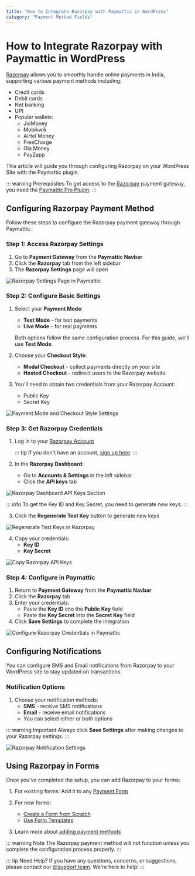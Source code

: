 ```yaml
---
title: "How to Integrate Razorpay with Paymattic in WordPress"
category: "Payment Method Fields"
---
```

# How to Integrate Razorpay with Paymattic in WordPress

[Razorpay](https://razorpay.com/) allows you to smoothly handle online payments in India, supporting various payment methods including:
- Credit cards
- Debit cards
- Net banking
- UPI
- Popular wallets:
  - JioMoney
  - Mobikwik
  - Airtel Money
  - FreeCharge
  - Ola Money
  - PayZapp

This article will guide you through configuring Razorpay on your WordPress Site with the Paymattic plugin.

::: warning Prerequisites
To get access to the [Razorpay](https://razorpay.com/) payment gateway, you need the [Paymattic Pro Plugin](/getting-started-with-paymattic/how-to-install-and-activate-paymattic-in-wordpress).
:::

## Configuring Razorpay Payment Method

Follow these steps to configure the Razorpay payment gateway through Paymattic:

### Step 1: Access Razorpay Settings

1. Go to **Payment Gateway** from the **Paymattic Navbar**
2. Click the **Razorpay** tab from the left sidebar
3. The **Razorpay Settings** page will open

![Razorpay Settings Page in Paymattic](/images/payment-method-fields/how-to-integrate-razorpay-with-paymattic-in-wordpress/Payment-gateway-Razorpay-Razorpay-Settings-scaled.webp)

### Step 2: Configure Basic Settings

1. Select your **Payment Mode**:
   - **Test Mode** - for test payments
   - **Live Mode** - for real payments
   
   Both options follow the same configuration process. For this guide, we'll use **Test Mode**.

2. Choose your **Checkout Style**:
   - **Modal Checkout** - collect payments directly on your site
   - **Hosted Checkout** - redirect users to the Razorpay website

3. You'll need to obtain two credentials from your Razorpay Account:
   - Public Key
   - Secret Key

![Payment Mode and Checkout Style Settings](/images/payment-method-fields/how-to-integrate-razorpay-with-paymattic-in-wordpress/Payment-Mode-Checkout-Style-Public-key-Secret-key.webp)

### Step 3: Get Razorpay Credentials

1. Log in to your [Razorpay Account](https://dashboard.razorpay.com/signin)
   
   ::: tip
   If you don't have an account, [sign up here](https://easy.razorpay.com/onboarding/l1/signup).
   :::

2. In the **Razorpay Dashboard**:
   - Go to **Accounts & Settings** in the left sidebar
   - Click the **API keys** tab

![Razorpay Dashboard API Keys Section](/images/payment-method-fields/how-to-integrate-razorpay-with-paymattic-in-wordpress/RazorPay-dashboard-Account-Settings-API-keys-scaled.webp)

::: info
To get the Key ID and Key Secret, you need to generate new keys.
:::

3. Click the **Regenerate Test Key** button to generate new keys

![Regenerate Test Keys in Razorpay](/images/payment-method-fields/how-to-integrate-razorpay-with-paymattic-in-wordpress/Regenarate-Test-Key.webp)

4. Copy your credentials:
   - **Key ID**
   - **Key Secret**

![Copy Razorpay API Keys](/images/payment-method-fields/how-to-integrate-razorpay-with-paymattic-in-wordpress/Copy-the-public-key-secret-key.webp)

### Step 4: Configure in Paymattic

1. Return to **Payment Gateway** from the **Paymattic Navbar**
2. Click the **Razorpay** tab
3. Enter your credentials:
   - Paste the **Key ID** into the **Public Key** field
   - Paste the **Key Secret** into the **Secret Key** field
4. Click **Save Settings** to complete the integration

![Configure Razorpay Credentials in Paymattic](/images/payment-method-fields/how-to-integrate-razorpay-with-paymattic-in-wordpress/Paste-the-Public-key-Secret-key-scaled.webp)

## Configuring Notifications

You can configure SMS and Email notifications from Razorpay to your WordPress site to stay updated on transactions.

### Notification Options

1. Choose your notification methods:
   - **SMS** - receive SMS notifications
   - **Email** - receive email notifications
   - You can select either or both options

::: warning Important
Always click **Save Settings** after making changes to your Razorpay settings.
:::

![Razorpay Notification Settings](/images/payment-method-fields/how-to-integrate-razorpay-with-paymattic-in-wordpress/Razorpay-notifications.webp)

## Using Razorpay in Forms

Once you've completed the setup, you can add Razorpay to your forms:

1. For existing forms: Add it to any [Payment Form](/payment-method-fields/how-to-create-your-first-payment-form-in-a-minute-and-accept-payments-with-paymattic)

2. For new forms:
   - [Create a Form from Scratch](/form-editor/how-to-create-a-form-from-scratch-with-paymattic)
   - [Use Form Templates](/form-editor/simple-form-templates)

3. Learn more about [adding payment methods](/payment-method-fields/how-to-use-the-payment-method-fields-section)

::: warning Note
The Razorpay payment method will not function unless you complete the configuration process properly.
:::

::: tip Need Help?
If you have any questions, concerns, or suggestions, please contact our [@support team](https://wpmanageninja.com/support-tickets/). We're here to help!
:::